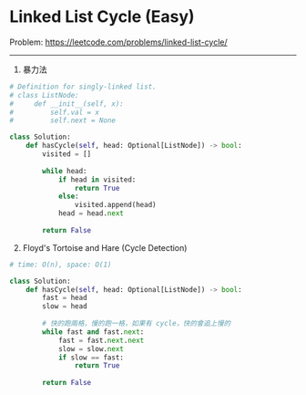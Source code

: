 Linked List Cycle (Easy)
===

Problem: https://leetcode.com/problems/linked-list-cycle/

---

1. 暴力法
```python
# Definition for singly-linked list.
# class ListNode:
#     def __init__(self, x):
#         self.val = x
#         self.next = None

class Solution:
    def hasCycle(self, head: Optional[ListNode]) -> bool:
        visited = []
        
        while head:
            if head in visited:
                return True
            else:
                visited.append(head)
            head = head.next
        
        return False
```

2. Floyd's Tortoise and Hare (Cycle Detection)
```python
# time: O(n), space: O(1)

class Solution:
    def hasCycle(self, head: Optional[ListNode]) -> bool:
        fast = head
        slow = head        
        
        # 快的跑兩格，慢的跑一格，如果有 cycle，快的會追上慢的
        while fast and fast.next:
            fast = fast.next.next
            slow = slow.next
            if slow == fast:
                return True
        
        return False
```




